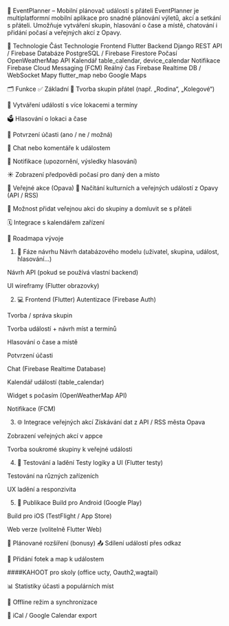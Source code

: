 📅 EventPlanner – Mobilní plánovač událostí s přáteli
EventPlanner je multiplatformní mobilní aplikace pro snadné plánování výletů, akcí a setkání s přáteli. Umožňuje vytváření skupin, hlasování o čase a místě, chatování i přidání počasí a veřejných akcí z Opavy.

🔧 Technologie
Část	Technologie
Frontend	Flutter
Backend	Django REST API / Firebase
Databáze	PostgreSQL / Firebase Firestore
Počasí	OpenWeatherMap API
Kalendář	table_calendar, device_calendar
Notifikace	Firebase Cloud Messaging (FCM)
Reálný čas	Firebase Realtime DB / WebSocket
Mapy	flutter_map nebo Google Maps

🗂️ Funkce
✅ Základní
👥 Tvorba skupin přátel (např. „Rodina“, „Kolegové“)

📅 Vytváření událostí s více lokacemi a termíny

🗳️ Hlasování o lokaci a čase

👤 Potvrzení účasti (ano / ne / možná)

💬 Chat nebo komentáře k událostem

🔔 Notifikace (upozornění, výsledky hlasování)

☀️ Zobrazení předpovědi počasí pro daný den a místo

📍 Veřejné akce (Opava)
🔎 Načítání kulturních a veřejných událostí z Opavy (API / RSS)

🤝 Možnost přidat veřejnou akci do skupiny a domluvit se s přáteli

🗓️ Integrace s kalendářem zařízení

🧭 Roadmapa vývoje
1. 📐 Fáze návrhu
 Návrh databázového modelu (uživatel, skupina, událost, hlasování…)

 Návrh API (pokud se používá vlastní backend)

 UI wireframy (Flutter obrazovky)

2. 💻 Frontend (Flutter)
 Autentizace (Firebase Auth)

 Tvorba / správa skupin

 Tvorba událostí + návrh míst a termínů

 Hlasování o čase a místě

 Potvrzení účasti

 Chat (Firebase Realtime Database)

 Kalendář událostí (table_calendar)

 Widget s počasím (OpenWeatherMap API)

 Notifikace (FCM)

3. 🌐 Integrace veřejných akcí
 Získávání dat z API / RSS města Opava

 Zobrazení veřejných akcí v appce

 Tvorba soukromé skupiny k veřejné události

4. 🧪 Testování a ladění
 Testy logiky a UI (Flutter testy)

 Testování na různých zařízeních

 UX ladění a responzivita

5. 🚀 Publikace
 Build pro Android (Google Play)

 Build pro iOS (TestFlight / App Store)

 Web verze (volitelně Flutter Web)

📎 Plánované rozšíření (bonusy)
📤 Sdílení událostí přes odkaz

📸 Přidání fotek a map k událostem


####KAHOOT pro skoly (office ucty, Oauth2,wagtail)




📊 Statistiky účasti a populárních míst

📡 Offline režim a synchronizace

🔄 iCal / Google Calendar export
